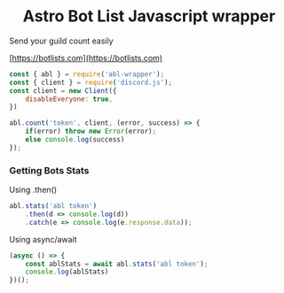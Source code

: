 <h1 align="center">Astro Bot List Javascript wrapper</h1>

<p>Send your guild count easily</p>

[https://botlists.com](https://botlists.com)

```js
const { abl } = require('abl-wrapper');
const { client } = require('discord.js');
const client = new Client({
    disableEveryone: true,
})

abl.count('token', client, (error, success) => {
    if(error) throw new Error(error);
    else console.log(success)
});
```

<h3>Getting Bots Stats</h3>

Using .then()
```js
abl.stats('abl token')
    .then(d => console.log(d))
    .catch(e => console.log(e.response.data));
```

Using async/await
```js
(async () => {
    const ablStats = await abl.stats('abl token');
    console.log(ablStats)
})();
```